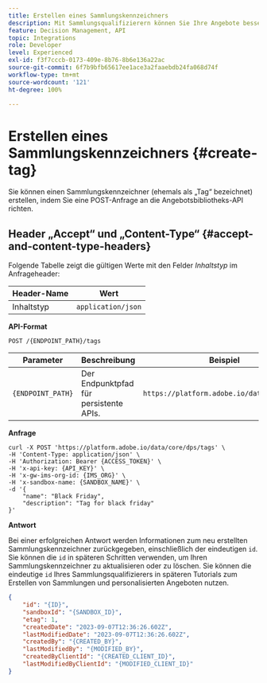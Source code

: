 ```yaml
---
title: Erstellen eines Sammlungskennzeichners
description: Mit Sammlungsqualifizierern können Sie Ihre Angebote besser organisieren und sortieren.
feature: Decision Management, API
topic: Integrations
role: Developer
level: Experienced
exl-id: f3f7cccb-0173-409e-8b76-8b6e136a22ac
source-git-commit: 6f7b9bfb65617ee1ace3a2faaebdb24fa068d74f
workflow-type: tm+mt
source-wordcount: '121'
ht-degree: 100%

---
```



# Erstellen eines Sammlungskennzeichners {#create-tag}

Sie können einen Sammlungskennzeichner (ehemals als „Tag“ bezeichnet) erstellen, indem Sie eine POST-Anfrage an die Angebotsbibliotheks-API richten.

## Header „Accept“ und „Content-Type“ {#accept-and-content-type-headers}

Folgende Tabelle zeigt die gültigen Werte mit den Felder *Inhaltstyp* im Anfrageheader:

| Header-Name | Wert |
| ----------- | ----- |
| Inhaltstyp | `application/json` |

**API-Format**

```http
POST /{ENDPOINT_PATH}/tags
```

| Parameter | Beschreibung | Beispiel |
| --------- | ----------- | ------- |
| `{ENDPOINT_PATH}` | Der Endpunktpfad für persistente APIs. | `https://platform.adobe.io/data/core/dps/` |

**Anfrage**

```shell
curl -X POST 'https://platform.adobe.io/data/core/dps/tags' \
-H 'Content-Type: application/json' \
-H 'Authorization: Bearer {ACCESS_TOKEN}' \
-H 'x-api-key: {API_KEY}' \
-H 'x-gw-ims-org-id: {IMS_ORG}' \
-H 'x-sandbox-name: {SANDBOX_NAME}' \
-d '{        
    "name": "Black Friday",
    "description": "Tag for black friday"
}'
```

**Antwort**

Bei einer erfolgreichen Antwort werden Informationen zum neu erstellten Sammlungskennzeichner zurückgegeben, einschließlich der eindeutigen `id`. Sie können die `id` in späteren Schritten verwenden, um Ihren Sammlungskennzeichner zu aktualisieren oder zu löschen. Sie können die eindeutige `id` Ihres Sammlungsqualifizierers in späteren Tutorials zum Erstellen von Sammlungen und personalisierten Angeboten nutzen.

```json
{
    "id": "{ID}",
    "sandboxId": "{SANDBOX_ID}",
    "etag": 1,
    "createdDate": "2023-09-07T12:36:26.602Z",
    "lastModifiedDate": "2023-09-07T12:36:26.602Z",
    "createdBy": "{CREATED_BY}",
    "lastModifiedBy": "{MODIFIED_BY}",
    "createdByClientId": "{CREATED_CLIENT_ID}",
    "lastModifiedByClientId": "{MODIFIED_CLIENT_ID}"
}
```
